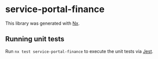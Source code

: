 <!-- gitbook-ignore -->

# service-portal-finance

This library was generated with [Nx](https://nx.dev).

## Running unit tests

Run `nx test service-portal-finance` to execute the unit tests via [Jest](https://jestjs.io).
